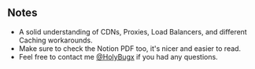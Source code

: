 ## Notes

* A solid understanding of CDNs, Proxies, Load Balancers, and different Caching workarounds.
* Make sure to check the Notion PDF too, it's nicer and easier to read. 
* Feel free to contact me [@HolyBugx](https://twitter.com/HolyBugx) if you had any questions.
